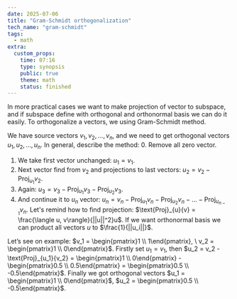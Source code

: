 ```yaml
---
date: 2025-07-06
title: "Gram-Schmidt orthogonalization"
tech_name: "gram-schmidt"
tags:
  - math
extra:
  custom_props:
    time: 07:16
    type: synopsis
    public: true
    theme: math
    status: finished
---
```

In more practical cases we want to make projection of vector to subspace, and if subspace define with orthogonal and orthonormal basis we can do it easily. To orthogonalize a vectors, we using Gram-Schmidt method. 

We have source vectors $v_1, v_2, \dots, v_n$, and we need to get orthogonal vectors $u_1, u_2, \dots, u_n$. In general, describe the method:
0. Remove all zero vector.
1. We take first vector unchanged: $u_1 = v_1$.
2. Next vector find from $v_2$ and projections to last vectors: $u_2 = v_2 - \text{Proj}_{u_1}{v_2}$.
3. Again: $u_3 = v_3 - \text{Proj}_{u_1}{v_3} - \text{Proj}_{u_2}{v_3}$.
4. And continue it to $u_n$ vector: $u_n = v_n - \text{Proj}_{u_1}{v_n} - \text{Proj}_{u_2}{v_n} - \dots - \text{Proj}_{u_{n - 1}}{v_n}$.
Let's remind how to find projection: $\text{Proj}_{u}{v} = \frac{\langle u, v\rangle}{||u||^2}u$. If we want orthonormal basis we can product all vectors $u$ to $\frac{1}{||u_i||}$.

Let’s see on example: $v_1 = \begin{pmatrix}1 \\ 1\end{pmatrix}, \ v_2 = \begin{pmatrix}1 \\ 0\end{pmatrix}$. 
Firstly set $u_1 = v_1$, then $u_2 = v_2 - \text{Proj}_{u_1}{v_2} = \begin{pmatrix}1 \\ 0\end{pmatrix} - \begin{pmatrix}0.5 \\ 0.5\end{pmatrix} = \begin{pmatrix}0.5 \\ -0.5\end{pmatrix}$. Finally we got orthogonal vectors $u_1 = \begin{pmatrix}1 \\ 0\end{pmatrix}$, $u_2 = \begin{pmatrix}0.5 \\ -0.5\end{pmatrix}$.




